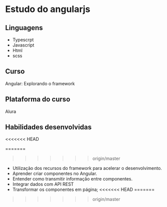 # Estudo do angularjs

## Linguagens

- Typescrpt
- Javascript
- Html
- scss

## Curso

Angular: Explorando o framework

## Plataforma do curso

Alura

## Habilidades desenvolvidas

<<<<<<< HEAD

=======
>>>>>>> origin/master

- Utilização dos recursos do framework para acelerar o desenvolvimento.
- Aprender criar componentes no Angular.
- Entender como transmitir informação entre componentes.
- Integrar dados com API REST
- Transformar os componentes em página;
<<<<<<< HEAD
=======

>>>>>>> origin/master
